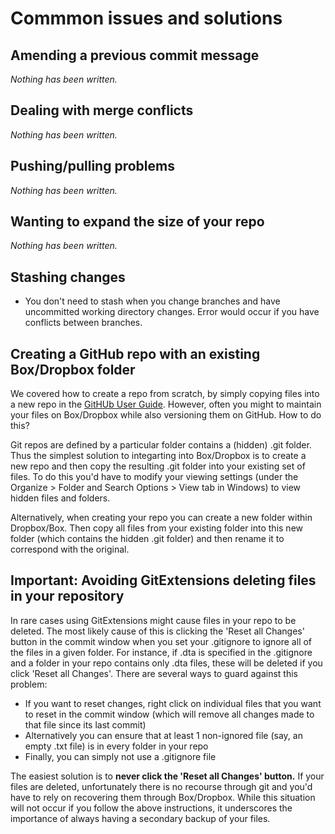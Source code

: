 Commmon issues and solutions
============================

Amending a previous commit message
----------------------------------

*Nothing has been written.*

Dealing with merge conflicts
----------------------------

*Nothing has been written.*

Pushing/pulling problems
------------------------

*Nothing has been written.*

Wanting to expand the size of your repo
---------------------------------------

*Nothing has been written.*

Stashing changes
----------------

- You don't need to stash when you change branches and have uncommitted working directory changes. Error would occur if you have conflicts between branches.

Creating a GitHub repo with an existing Box/Dropbox folder
----------------------------------------------------------

We covered how to create a repo from scratch, by simply copying files into a new repo in the [GitHUb User Guide](https://github.com/PovertyAction/github-training/blob/master/resources/GitHub%20User%20Guide.md). However, often you might to maintain your files on Box/Dropbox while also versioning them on GitHub. How to do this?

Git repos are defined by a particular folder contains a (hidden) .git folder. Thus the simplest solution to integarting into Box/Dropbox is to create a new repo and then copy the resulting .git folder into your existing set of files. To do this you'd have to modify your viewing settings (under the Organize > Folder and Search Options > View tab in Windows) to view hidden files and folders.

Alternatively, when creating your repo you can create a new folder within Dropbox/Box. Then copy all files from your existing folder into this new folder (which contains the hidden .git folder) and then rename it to correspond with the original.

Important: Avoiding GitExtensions deleting files in your repository
-------------------------------------------------------------------

In rare cases using GitExtensions might cause files in your repo to be deleted. The most likely cause of this is clicking the 'Reset all Changes' button in the commit window when you set your .gitignore to ignore all of the files in a given folder. For instance, if .dta is specified in the .gitignore and a folder in your repo contains only .dta files, these will be deleted if you click 'Reset all Changes'. There are several ways to guard against this problem:

- If you want to reset changes, right click on individual files that you want to reset in the
commit window (which will remove all changes made to that file since its last commit)
- Alternatively you can ensure that at least 1 non-ignored file (say, an empty .txt file) is in
every folder in your repo
- Finally, you can simply not use a .gitignore file

The easiest solution is to **never click the 'Reset all Changes' button.** If your files are deleted, unfortunately there is no recourse through git and you'd have to rely on recovering them through Box/Dropbox. While this situation will not occur if you follow the above instructions, it underscores the importance of always having a secondary backup of your files.
